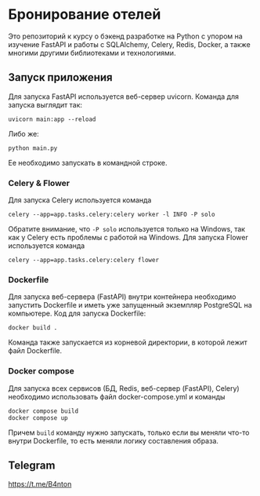 # Бронирование отелей

Это репозиторий к курсу о бэкенд разработке на Python с упором на изучение FastAPI и работы с SQLAlchemy, Celery, Redis, Docker, а также многими другими библиотеками и технологиями.

## Запуск приложения

Для запуска FastAPI используется веб-сервер uvicorn. Команда для запуска выглядит так:
```
uvicorn main:app --reload
```
Либо же:
```
python main.py
```
Ее необходимо запускать в командной строке.

### Celery & Flower

Для запуска Celery используется команда
```
celery --app=app.tasks.celery:celery worker -l INFO -P solo
```
Обратите внимание, что `-P solo` используется только на Windows, так как у Celery есть проблемы с работой на Windows.
Для запуска Flower используется команда

```
celery --app=app.tasks.celery:celery flower
```

### Dockerfile

Для запуска веб-сервера (FastAPI) внутри контейнера необходимо запустить Dockerfile и иметь уже запущенный экземпляр PostgreSQL на компьютере.
Код для запуска Dockerfile:

```
docker build .
```
Команда также запускается из корневой директории, в которой лежит файл Dockerfile.

### Docker compose
Для запуска всех сервисов (БД, Redis, веб-сервер (FastAPI), Celery) необходимо использовать файл docker-compose.yml и команды
```
docker compose build
docker compose up
```
Причем `build` команду нужно запускать, только если вы меняли что-то внутри Dockerfile, то есть меняли логику составления образа.

## Telegram
https://t.me/B4nton
